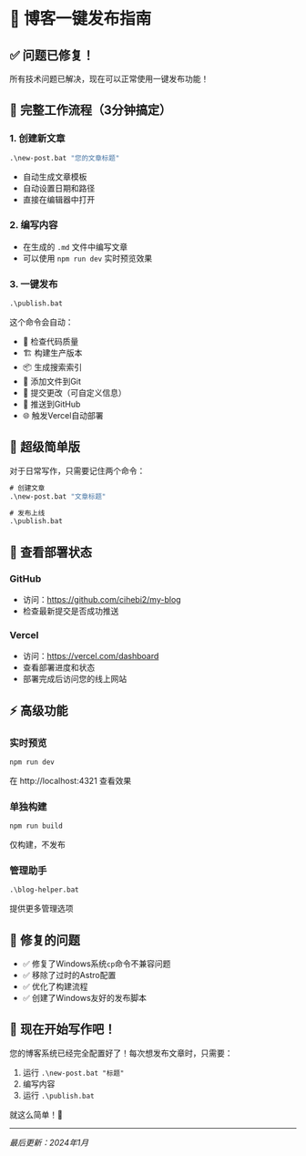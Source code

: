 # 🚀 博客一键发布指南

## ✅ 问题已修复！

所有技术问题已解决，现在可以正常使用一键发布功能！

## 📝 完整工作流程（3分钟搞定）

### 1. 创建新文章
```cmd
.\new-post.bat "您的文章标题"
```
- 自动生成文章模板
- 自动设置日期和路径
- 直接在编辑器中打开

### 2. 编写内容
- 在生成的 `.md` 文件中编写文章
- 可以使用 `npm run dev` 实时预览效果

### 3. 一键发布
```cmd
.\publish.bat
```
这个命令会自动：
- 🔨 检查代码质量
- 🏗️ 构建生产版本
- 📦 生成搜索索引
- 📁 添加文件到Git
- 💬 提交更改（可自定义信息）
- 🚀 推送到GitHub
- 🌐 触发Vercel自动部署

## 🎯 超级简单版

对于日常写作，只需要记住两个命令：

```cmd
# 创建文章
.\new-post.bat "文章标题"

# 发布上线
.\publish.bat
```

## 📱 查看部署状态

### GitHub
- 访问：https://github.com/cihebi2/my-blog
- 检查最新提交是否成功推送

### Vercel
- 访问：https://vercel.com/dashboard
- 查看部署进度和状态
- 部署完成后访问您的线上网站

## ⚡ 高级功能

### 实时预览
```cmd
npm run dev
```
在 http://localhost:4321 查看效果

### 单独构建
```cmd
npm run build
```
仅构建，不发布

### 管理助手
```cmd
.\blog-helper.bat
```
提供更多管理选项

## 🔧 修复的问题

- ✅ 修复了Windows系统`cp`命令不兼容问题
- ✅ 移除了过时的Astro配置
- ✅ 优化了构建流程
- ✅ 创建了Windows友好的发布脚本

## 🎉 现在开始写作吧！

您的博客系统已经完全配置好了！每次想发布文章时，只需要：

1. 运行 `.\new-post.bat "标题"`
2. 编写内容
3. 运行 `.\publish.bat`

就这么简单！🚀

---

*最后更新：2024年1月* 